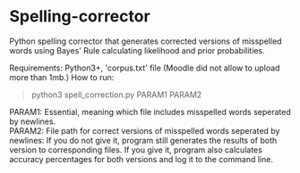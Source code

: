 # Spelling-corrector
Python spelling corrector that generates corrected versions of misspelled words using Bayes' Rule calculating likelihood and prior probabilities.

Requirements: Python3+, 'corpus.txt' file (Moodle did not allow to upload more than 1mb.)
How to run:
> python3 spell_correction.py PARAM1 PARAM2

PARAM1: Essential, meaning which file includes misspelled words seperated by newlines.  
PARAM2: File path for correct versions of misspelled words seperated by newlines:
   If you do not give it, program still generates the results of both version to corresponding files. If you give it, program also calculates accuracy percentages for both versions and log it to the command line.

